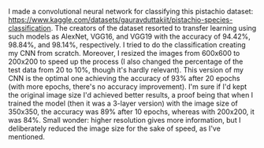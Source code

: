 I made a convolutional neural network for classifying this pistachio dataset: https://www.kaggle.com/datasets/gauravduttakiit/pistachio-species-classification. The creators of the dataset resorted to transfer learning using such models as AlexNet, VGG16, and VGG19 with the accuracy of 94.42%, 98.84%, and 98.14%, respectively.
I tried to do the classification creating my CNN from scratch. Moreover, I resized the images from 600x600 to 200x200 to speed up the process (I also changed the percentage of the test data from 20 to 10%, though it's hardly relevant). This version of my CNN is the optimal one achieving the accuracy of 93% after 20 epochs (with more epochs, there's no accuracy improvement).
I'm sure if I'd kept the original image size I'd achieved better results, a proof being that when I trained the model (then it was a 3-layer version) with the image size of 350x350, the accuracy was 89% after 10 epochs, whereas with 200x200, it was 84%. Small wonder: higher resolution gives more information, but I deliberately reduced the image size for the sake of speed, as I've mentioned.
